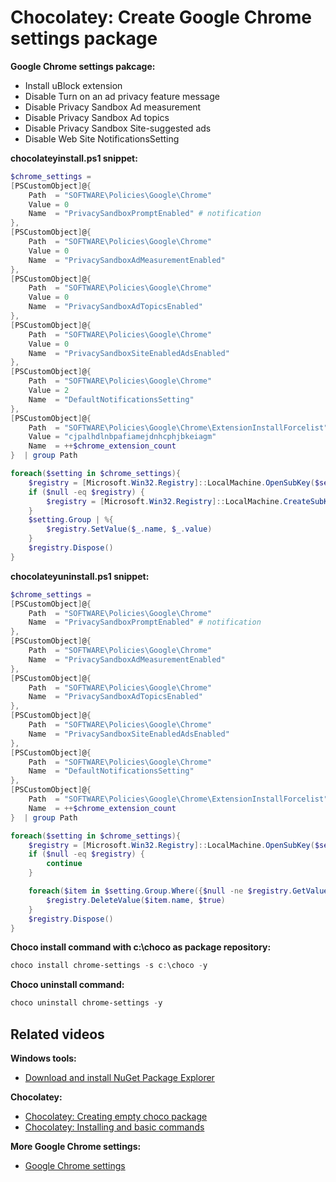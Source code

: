 # Chocolatey: Create Google Chrome settings package

<b>Google Chrome settings pakcage:</b>

* Install uBlock extension
* Disable Turn on an ad privacy feature message
* Disable Privacy Sandbox Ad measurement
* Disable Privacy Sandbox Ad topics
* Disable Privacy Sandbox Site-suggested ads
* Disable Web Site NotificationsSetting


<b>chocolateyinstall.ps1 snippet:</b>

```powershell
$chrome_settings = 
[PSCustomObject]@{
    Path  = "SOFTWARE\Policies\Google\Chrome"
    Value = 0
    Name  = "PrivacySandboxPromptEnabled" # notification
},
[PSCustomObject]@{ 
    Path  = "SOFTWARE\Policies\Google\Chrome"
    Value = 0
    Name  = "PrivacySandboxAdMeasurementEnabled"
},
[PSCustomObject]@{ 
    Path  = "SOFTWARE\Policies\Google\Chrome"
    Value = 0
    Name  = "PrivacySandboxAdTopicsEnabled"
},
[PSCustomObject]@{ 
    Path  = "SOFTWARE\Policies\Google\Chrome"
    Value = 0
    Name  = "PrivacySandboxSiteEnabledAdsEnabled"
},
[PSCustomObject]@{
    Path  = "SOFTWARE\Policies\Google\Chrome"
    Value = 2
    Name  = "DefaultNotificationsSetting"
},
[PSCustomObject]@{
    Path  = "SOFTWARE\Policies\Google\Chrome\ExtensionInstallForcelist"
    Value = "cjpalhdlnbpafiamejdnhcphjbkeiagm"
    Name  = ++$chrome_extension_count
}  | group Path

foreach($setting in $chrome_settings){
    $registry = [Microsoft.Win32.Registry]::LocalMachine.OpenSubKey($setting.Name, $true)
    if ($null -eq $registry) {
        $registry = [Microsoft.Win32.Registry]::LocalMachine.CreateSubKey($setting.Name, $true)
    }
    $setting.Group | %{
        $registry.SetValue($_.name, $_.value)
    }
    $registry.Dispose()
}
```

<b>chocolateyuninstall.ps1 snippet:</b>

```powershell
$chrome_settings = 
[PSCustomObject]@{
    Path  = "SOFTWARE\Policies\Google\Chrome"
    Name  = "PrivacySandboxPromptEnabled" # notification
},
[PSCustomObject]@{ 
    Path  = "SOFTWARE\Policies\Google\Chrome"
    Name  = "PrivacySandboxAdMeasurementEnabled"
},
[PSCustomObject]@{ 
    Path  = "SOFTWARE\Policies\Google\Chrome"
    Name  = "PrivacySandboxAdTopicsEnabled"
},
[PSCustomObject]@{ 
    Path  = "SOFTWARE\Policies\Google\Chrome"
    Name  = "PrivacySandboxSiteEnabledAdsEnabled"
},
[PSCustomObject]@{
    Path  = "SOFTWARE\Policies\Google\Chrome"
    Name  = "DefaultNotificationsSetting"
},
[PSCustomObject]@{
    Path  = "SOFTWARE\Policies\Google\Chrome\ExtensionInstallForcelist"
    Name  = ++$chrome_extension_count
}  | group Path

foreach($setting in $chrome_settings){
    $registry = [Microsoft.Win32.Registry]::LocalMachine.OpenSubKey($setting.Name, $true)
    if ($null -eq $registry) {
        continue
    }

    foreach($item in $setting.Group.Where({$null -ne $registry.GetValue($_.name)})){
        $registry.DeleteValue($item.name, $true)
    }
    $registry.Dispose()
}
```

<b>Choco install command with c:\choco as package repository:</b>

```powershell
choco install chrome-settings -s c:\choco -y
```

<b>Choco uninstall command:</b>

```powershell
choco uninstall chrome-settings -y
```

## Related videos

<b>Windows tools:</b>

* [Download and install NuGet Package Explorer](https://youtu.be/94u9jDCpifM)

<b>Chocolatey:</b>

* [Chocolatey: Creating empty choco package](https://youtu.be/grueS3wnRNw) <br />
* [Chocolatey: Installing and basic commands](https://youtu.be/vEH7t5eqJq4) <br />

<b>More Google Chrome settings:</b>

* [Google Chrome settings](https://www.youtube.com/playlist?list=PLVncjTDMNQ4QNF4Npbo_eUzOUT_p6Or2k)